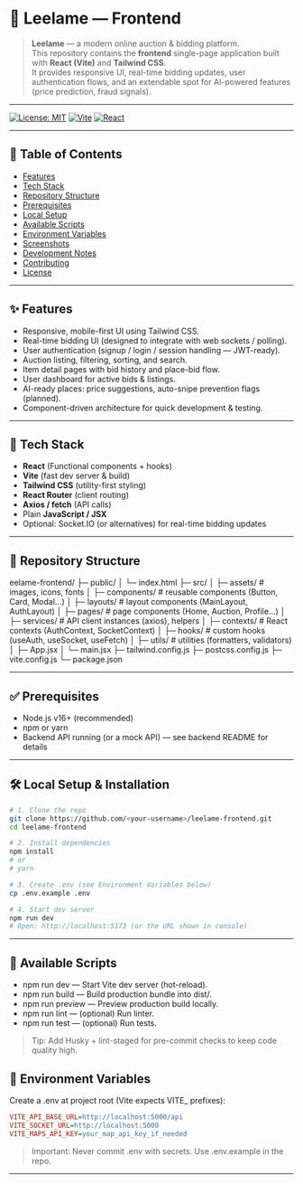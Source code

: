 # 🔨 Leelame — Frontend

> **Leelame** — a modern online auction & bidding platform.  
> This repository contains the **frontend** single-page application built with **React (Vite)** and **Tailwind CSS**.  
> It provides responsive UI, real-time bidding updates, user authentication flows, and an extendable spot for AI-powered features (price prediction, fraud signals).

---

[![License: MIT](https://img.shields.io/badge/license-MIT-blue.svg)](#license) [![Vite](https://img.shields.io/badge/bundler-vite-brightgreen)](#) [![React](https://img.shields.io/badge/framework-react-61DAFB)](#)

---

## 🚀 Table of Contents

- [Features](#features)
- [Tech Stack](#tech-stack)
- [Repository Structure](#repository-structure)
- [Prerequisites](#prerequisites)
- [Local Setup](#local-setup)
- [Available Scripts](#available-scripts)
- [Environment Variables](#environment-variables)
- [Screenshots](#screenshots)
- [Development Notes](#development-notes)
- [Contributing](#contributing)
- [License](#license)

---

## ✨ Features

- Responsive, mobile-first UI using Tailwind CSS.
- Real-time bidding UI (designed to integrate with web sockets / polling).
- User authentication (signup / login / session handling — JWT-ready).
- Auction listing, filtering, sorting, and search.
- Item detail pages with bid history and place-bid flow.
- User dashboard for active bids & listings.
- AI-ready places: price suggestions, auto-snipe prevention flags (planned).
- Component-driven architecture for quick development & testing.

---

## 🧰 Tech Stack

- **React** (Functional components + hooks)
- **Vite** (fast dev server & build)
- **Tailwind CSS** (utility-first styling)
- **React Router** (client routing)
- **Axios / fetch** (API calls)
- Plain **JavaScript / JSX**
- Optional: Socket.IO (or alternatives) for real-time bidding updates

---

## 📁 Repository Structure
eelame-frontend/
├─ public/
│ └─ index.html
├─ src/
│ ├─ assets/ # images, icons, fonts
│ ├─ components/ # reusable components (Button, Card, Modal...)
│ ├─ layouts/ # layout components (MainLayout, AuthLayout)
│ ├─ pages/ # page components (Home, Auction, Profile...)
│ ├─ services/ # API client instances (axios), helpers
│ ├─ contexts/ # React contexts (AuthContext, SocketContext)
│ ├─ hooks/ # custom hooks (useAuth, useSocket, useFetch)
│ ├─ utils/ # utilities (formatters, validators)
│ ├─ App.jsx
│ └─ main.jsx
├─ tailwind.config.js
├─ postcss.config.js
├─ vite.config.js
└─ package.json

---

## ✅ Prerequisites

- Node.js v16+ (recommended)
- npm or yarn
- Backend API running (or a mock API) — see backend README for details

---

## 🛠 Local Setup & Installation

```bash
# 1. Clone the repo
git clone https://github.com/<your-username>/leelame-frontend.git
cd leelame-frontend

# 2. Install dependencies
npm install
# or
# yarn

# 3. Create .env (see Environment Variables below)
cp .env.example .env

# 4. Start dev server
npm run dev
# Open: http://localhost:5173 (or the URL shown in console)
```

--- 

## 🧾 Available Scripts

- npm run dev — Start Vite dev server (hot-reload).
- npm run build — Build production bundle into dist/.
- npm run preview — Preview production build locally.
- npm run lint — (optional) Run linter.
- npm run test — (optional) Run tests.

> Tip: Add Husky + lint-staged for pre-commit checks to keep code quality high.

## 🔑 Environment Variables

Create a .env at project root (Vite expects VITE_ prefixes):
```ini
VITE_API_BASE_URL=http://localhost:5000/api
VITE_SOCKET_URL=http://localhost:5000
VITE_MAPS_API_KEY=your_map_api_key_if_needed
```

> Important: Never commit .env with secrets. Use .env.example in the repo.
---